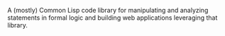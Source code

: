 A (mostly) Common Lisp code library for manipulating and analyzing statements in formal logic and building web applications leveraging that library.